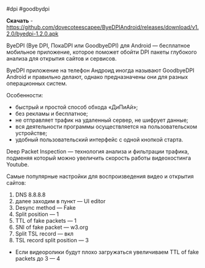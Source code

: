 #dpi #goodbydpi

**Скачать** - https://github.com/dovecoteescapee/ByeDPIAndroid/releases/download/v1.2.0/byedpi-1.2.0.apk

ByeDPI (Bye DPI, ПокаDPI или GoodbyeDPI) для Android — бесплатное мобильное приложение, которое поможет обойти DPI пакеты глубокого анализа для открытия сайтов и сервисов.

ByeDPI приложение на телефон Андроид иногда называют GoodbyeDPI Android и правильно делают, однако предназначены они для разных операционных систем.

Особенности:

- быстрый и простой способ обхода «ДиПиАй»;
- без рекламы и бесплатное;
- не отправляет трафик на удаленный сервер, не шифрует данные;
- вся деятельности программы осуществляется на пользовательском устройстве;
- удобный пользовательский интерфейс с одной кнопкой старта.

Deep Packet Inspection — технология анализа и фильтрации трафика, подменяя который можно увеличить скорость работы видеохостинга Youtube.

Самые популярные настройки для воспроизведения видео и открытия сайтов:

1. DNS 8.8.8.8
2. далее заходим в пункт — UI editor
3. Desync method — Fake
4. Split position — 1
5. TTL of fake packets — 1
6. SNI of fake packet — w3.org
7. Split TSL record — вкл
8. TSL record split position — 3

* Если видеоролики будут плохо загружаться увеличиваем TTL of fake packets до 3 — 4